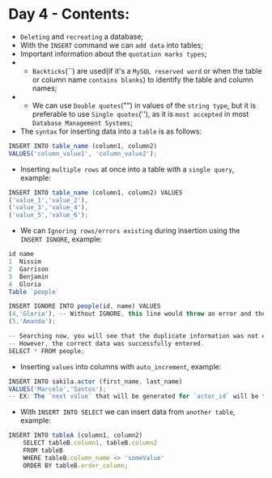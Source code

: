 # Day 4 - Contents: 

* `Deleting` and `recreating` a database; 
* With the `INSERT` command we can `add data` into tables;
* Important information about the `quotation marks types`; 
* - `Backticks`(``) are used(if it's a `MySQL reserved word` or when the table or column name `contains blanks`) to identify the table and column names; 
* - We can use `Double quotes`("") in values of the `string type`, but it is preferable to use `Single quotes`(''), as it is `most accepted` in most `Database Management Systems`; 
* The `syntax` for inserting data into a `table` is as follows: 
```js
INSERT INTO table_name (column1, column2)
VALUES('column_value1', 'column_value2'); 
```
* Inserting `multiple rows` at once into a table with a `single query`, example: 
```js
INSERT INTO table_name (column1, column2) VALUES
('value_1','value_2'),
('value_3','value_4'),
('value_5','value_6'); 
```
* We can `Ignoring rows/errors existing` during insertion using the `INSERT IGNORE`, example: 
```js
id name
1  Nissim
2  Garrison
3  Benjamin
4  Gloria
Table `people`

INSERT IGNORE INTO people(id, name) VALUES
(4,'Gloria'), -- Without IGNORE, this line would throw an error and the INSERT would not continue.
(5,'Amanda');

-- Searching now, you will see that the duplicate information was not entered.
-- However, the correct data was successfully entered.
SELECT * FROM people;
```
* Inserting `values` into columns with `auto_increment`, example: 
```js
INSERT INTO sakila.actor (first_name, last_name)
VALUES('Marcelo','Santos'); 
-- EX: The `next value` that will be generated for `actor_id` will be the value of the `last registered id more 1`; 
```
* With `INSERT INTO SELECT` we can insert data from `another table`, example: 
```js
INSERT INTO tableA (column1, column2)
    SELECT tableB.column1, tableB.column2
    FROM tableB
    WHERE tableB.column_name <> 'someValue'
    ORDER BY tableB.order_column;
```

